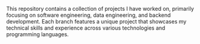 This repository contains a collection of projects I have worked on, primarily focusing on software engineering, data engineering, and backend development. Each branch features a unique project that showcases my technical skills and experience across various technologies and programming languages.
